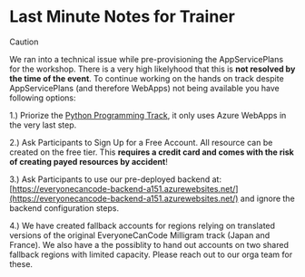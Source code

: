 # Last Minute Notes for Trainer

> [!CAUTION]
> We ran into a technical issue while pre-provisioning the AppServicePlans for the workshop. There is a very high likelyhood that this is **not resolved by the time of the event**.
> To continue working on the hands on track despite AppServicePlans (and therefore WebApps) not being available you have following options:
>
> 1.) Priorize the [Python Programming Track](https://github.com/microsoft/everyonecancode-us), it only uses Azure WebApps in the very last step.
>
> 2.) Ask Participants to Sign Up for a Free Account. All resource can be created on the free tier. This **requires a credit card and comes with the risk of creating payed resources by accident**!
>
> 3.) Ask Participants to use our pre-deployed backend at: [https://everyonecancode-backend-a151.azurewebsites.net/](https://everyonecancode-backend-a151.azurewebsites.net/) and ignore the backend configuration steps.
> 
> 4.) We have created fallback accounts for regions relying on translated versions of the original EveryoneCanCode Milligram track (Japan and France). We also have a the possiblity to hand out accounts on two shared fallback regions with limited capacity. Please reach out to our orga team for these.
